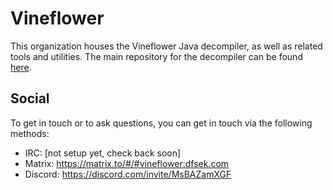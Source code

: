 # Vineflower

This organization houses the Vineflower Java decompiler, as well as related tools and utilities. The main repository for the decompiler can be found [here](https://github.com/Vineflower/vineflower).

## Social

To get in touch or to ask questions, you can get in touch via the following methods:

- IRC: [not setup yet, check back soon]
- Matrix: https://matrix.to/#/#vineflower:dfsek.com
- Discord: https://discord.com/invite/MsBAZamXGF
